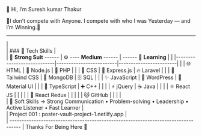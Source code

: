 👋 Hi, I’m Suresh kumar Thakur

🌟I don’t compete with Anyone. I compete with who I was Yesterday — and I’m Winning.🌟

--------------------------------------------------------------------------------------------------------------------------------------------------------
|  
|   ### 🧠 Tech Skills
|  
| 💪 **Strong Suit**   ------        | ⚙️         ----   **Medium** ------          |         ------          🧠 **Learning**        |
|  |----------------------------|-------------------------|------------------------|
|  | 🌐 HTML                    | 🌳 Node.js              | 🐘 PHP                 |
|  | 🎨 CSS                     | 🚄 Express.js           | 🔥 Laravel             |
|  | 💨 Tailwind CSS            | 🍃 MongoDB              | 🗄 SQL                 |
|  | ✨ JavaScript              | 📝 WordPress            | 🎨 Material UI         |
|  | 📘 TypeScript              | ➕ C++                  |                        |
|  | ⚡ jQuery                  | ☕ Java                 |                        |
|  | ⚛️ React JS                |                         |                        |
|  | 🔄 React Redux             |                         |                        |
|  | 🐱 GitHub                  |                         |                        |
|  
|  💼 Soft Skills ->  Strong Communication • Problem-solving • Leadership • Active Listener • Fast Learner
|  
|  Project 001 :  poster-vault-project-1.netlify.app
|  
|  ----------------------------------------------------------------------------------
|                                   Thanks For Being Here 🫡





<!---
Saviour-236/Saviour-236 is a ✨ special ✨ repository because its `README.md` (this file) appears on your GitHub profile.
You can click the Preview link to take a look at your changes.
--->
